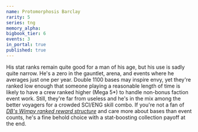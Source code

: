 ```yaml
---
name: Protomorphosis Barclay
rarity: 5
series: tng
memory_alpha:
bigbook_tier: 6
events: 3
in_portal: true
published: true
---
```


His stat ranks remain quite good for a man of his age, but his use is sadly quite narrow. He's a zero in the gauntlet, arena, and events where he averages just one per year. Double 1100 bases may inspire envy, yet they're ranked low enough that someone playing a reasonable length of time is likely to have a crew ranked higher (Mega 5*) to handle non-bonus faction event work. Still, they're far from useless and he's in the mix among the better voyagers for a crowded SCI/ENG skill combo. If you're not a fan of [_DB's Wimpy ranked reward structure_](https://www.youtube.com/watch?v=30knrJBeyr0) and care more about bases than event counts, he's a fine behold choice with a stat-boosting collection payoff at the end.
